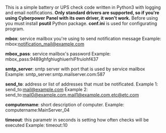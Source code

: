 This is a simple battery or UPS check code written in Python3 with logging and email notifications.
<b>Only standard drivers are supported, so if you're using Cyberpower Panel with its own driver, it won't work.</b>
Before using you must install <b>psutil</b> Python package.
<b>conf.ini</b> is used for configurating program.

<b>mbox</b>: service mailbox you're using to send notification message
Example:
mbox:notification_mail@example.com

<b>mbox_pass</b>: service mailbox's password
Example:
mbox_pass:9489ghfghiughiuerhiFfruiohf437

<b>smtp_server</b>: smtp server with port that is used by service mailbox
Example:
smtp_server:smtp.mailserver.com:587

<b>send_to</b>: address or list of addresses that must be notificated. 
Example 1:
send_to:mail@example.com
Example 2:
send_to:mail0@example.com,mail1@example.com,etc@etc.com

<b>computername</b>: short description of computer.
Example:
computername:MainServer_04

<b>timeout</b>: this parametr in seconds is setting how often checks will be executed
Example:
timeout:10
